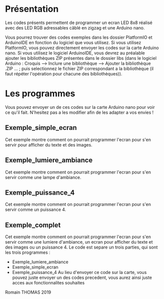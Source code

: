 # Présentation
Les codes présents permettent de programmer un ecran LED 8x8 réalisé avec des LED RGB adressables câblé en zigzag et une Arduino nano.

Vous pourrez trouver des codes exemples dans les dossier PlatformIO et ArduinoIDE en fonction du logiciel que vous utilisez. Si vous utilisez PlatformIO, vous pouvez directement envoyer les codes sur la carte Arduino nano. Si vous utilisez le logiciel ArduinoIDE, vous devrez au préalable ajouter les bibliothèques ZIP présentes dans le dossier libs (dans le logiciel Arduino : Croquis --> Inclure une bibliothèque --> Ajouter la bibliothèque .ZIP ... ; puis selectionnez le fichier ZIP correspondant a la bibliothèque (il faut répéter l'opération pour chacune des bibliothèques)).

# Les programmes
Vous pouvez envoyer un de ces codes sur la carte Arduino nano pour voir ce qu'il fait. N'hesitez pas a les modifier afin de les adapter a vos envies !

## Exemple_simple_ecran
Cet exemple montre comment on pourrait programmer l'ecran pour s'en servir pour afficher du texte et des images.

## Exemple_lumiere_ambiance
Cet exemple montre comment on pourrait programmer l'ecran pour s'en servir comme une lampe d'ambiance.

## Exemple_puissance_4
Cet exemple montre comment on pourrait programmer l'ecran pour s'en servir comme un puissance 4.

## Exemple_complet
Cet exemple montre comment on pourrait programmer l'ecran pour s'en servir comme une lumiere d'ambiance, un ecran pour afficher du texte et des images ou un puissance 4. Le code est separe un trois parties, qui sont les trois programmes :
  - Exemple_lumiere_ambiance
  - Exemple_simple_ecran
  - Exemple_puissance_4
Au lieu d'envoyer ce code sur la carte, vous pouvez juste envoyer un des codes
precedent, vous aurez ainsi juste acces aux fonctionnalites souhaites

Romain THOMAS 2019

